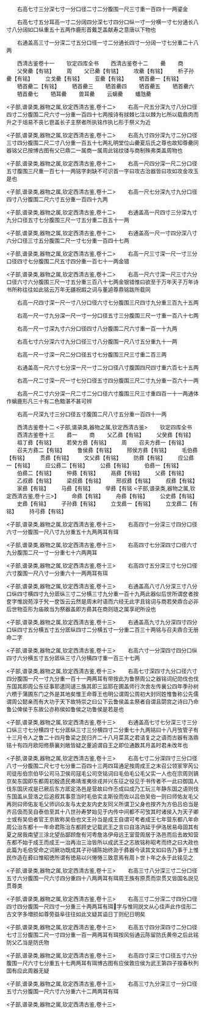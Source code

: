 <!-- { "loadSidebar": true } -->
　　右高七寸三分深七寸一分口径二寸二分腹围一尺三寸重一百四十一两鎏金














　　右高七寸五分耳高一寸二分阔四分深七寸四分口纵一寸一分横一寸七分通长八寸八分阔如口纵重五十五两作鹿形首戴芝盖献寿之意唐以下物也













　　右通盖高三寸一分深二寸五分口径一寸二分通长四寸一分阔一寸七分重二十八两





　　西清古鉴卷十一
　　钦定四库全书
　　西清古鉴卷十二
　　罍
　　商
　　父癸罍【有铭】
　　周
　　父已罍【有铭】
　　攻罍【有铭】
　　析子孙罍【有铭】
　　立戈罍【有铭】
　　亚罍【有铭】
　　牺首罍一【有铭】
　　牺首罍二【有铭】
　　牺首罍三
　　牺首罍四
　　牺首罍五
　　牺首罍六
　　牺首罍七
　　牺耳罍
　　兽耳罍
　　云螭罍
　　蟠虺罍










<子部,谱录类,器物之属,钦定西清古鉴,卷十二>
　　右高一尺五分深九寸八分口径四寸二分腹围二尺六寸一分重一百四十七两按诗有捄棘匕注以棘为匕所以载鼎肉而升之于俎易不丧匕鬯盖长子主祭者所执铭作执匕形于祭义为近












<子部,谱录类,器物之属,钦定西清古鉴,卷十二>
　　右高九寸四分深九寸二分口径三寸四分腹围二尺二寸八分重一百五十七两礼明堂位山罍夏后氏之尊也故知尊罍同器铭父已按博古图有父已鼎二一属商一属周此铭纹镂与商制殊弗类盖周物也












<子部,谱录类,器物之属,钦定西清古鉴,卷十二>
　　右高一尺四分深一尺二分口径五寸腹围三尺重一百七十一两铭字剥缺不可识首一字曰攻古治器皆曰攻如攻金攻玉是也













<子部,谱录类,器物之属,钦定西清古鉴,卷十二>
　　右高一尺七分深九寸九分口径四寸八分腹围二尺六寸五分重一百四十九两














<子部,谱录类,器物之属,钦定西清古鉴,卷十二>
　　右通盖高一尺四寸三分深九寸九分口径五寸七分腹围三尺一寸五分重二百五十一两














<子部,谱录类,器物之属,钦定西清古鉴,卷十二>
　　右通盖高一尺一寸四分深八寸六分口径三寸五分腹围二尺一寸七分重一百四十七两














<子部,谱录类,器物之属,钦定西清古鉴,卷十二>
　　右高一尺三寸深一尺一寸三分口径四寸七分腹围二尺五寸四分重一百七十一两金错














<子部,谱录类,器物之属,钦定西清古鉴,卷十二>
　　右高一尺六寸深一尺三寸六分口径六寸六分腹围三尺一寸五分重三百八十七两金银错惟曰欲至于万年天子万年诗书所称往往如此铭云万年无疆祝嘏之词与董逌尊鼎铭跋所载同




















　　右高一尺四寸深一尺一寸八分口径六寸七分腹围三尺四寸九分重三百九十五两














　　右高一尺一寸九分深一尺一寸一分口径五寸三分腹围三尺一寸重一百八十七两














　　右高一尺一寸深九寸六分口径四寸八分腹围二尺六寸重一百一十九两














　　右高七寸六分深六寸九分口径三寸八分腹围一尺八寸五分重九十一两














　　右高一尺一寸深一尺二分口径五寸七分腹围三尺三寸重二百三两














　　右通盖高一尺六寸七分深一尺一寸二分口径八寸腹围四尺四寸重六百七十五两














　　右高一尺二寸深一尺一寸七分口径五寸四分腹围三尺二寸九分重一百六十一两














　　右高一尺二寸六分深一尺二寸二分口径六寸腹围三尺三寸重四百一十一两通体作螭鹿形凡三十有二色黯湛不甚可辨













　　右高一尺深九寸三分口径五寸腹围二尺八寸五分重一百四十一两





　　西清古鉴卷十二
<子部,谱录类,器物之属,钦定西清古鉴>
　　钦定四库全书
　　西清古鉴卷十三
　　彞一
　　商
　　父乙彞【有铭】
　　父癸彞【有铭】
　　祖丁彞【有铭】
　　若癸方彞【有铭】
　　周
　　召夫方彞一【有铭】
　　召夫方彞二【有铭】
　　鲁侯彞【有铭】
　　邢侯方彞【有铭】
　　毛伯彞【有铭】
　　贯彞【有铭】
　　文父彞【有铭】
　　防彞【有铭】
　　应公彞一【有铭】
　　应公彞二【有铭】
　　公彞【有铭】
　　伯彞一【有铭】
　　伯彞二【有铭】
　　仲彞【有铭】
　　鬲彞【有铭】
　　父彞【有铭】
　　乙叔彞【有铭】
　　梁叔彞【有铭】
　　邢叔彞【有铭】
　　叔彞【有铭】
　　家彞【有铭】
　　马彞【有铭】
　　举彞【有铭
<子部,谱录类,器物之属,钦定西清古鉴,卷十三>】
　　命彞【有铭】
　　舟彞【有铭】
　　公史彞【有铭】
　　史彞【有铭】
　　子孙彞【有铭】
　　立戈彞一【有铭】
　　立戈彞二【有铭】
　　持弓彞【有铭】








<子部,谱录类,器物之属,钦定西清古鉴,卷十三>
　　右高四寸一分深三寸四分口径六寸一分腹围一尺八寸九分重五十九两两耳有珥














<子部,谱录类,器物之属,钦定西清古鉴,卷十三>
　　右高四寸七分深四寸口径六寸九分腹围二尺一寸一分重七十六两两耳














<子部,谱录类,器物之属,钦定西清古鉴,卷十三>
　　右高四寸五分深三寸七分口径六寸腹围一尺八寸一分重六十一两两耳有珥














<子部,谱录类,器物之属,钦定西清古鉴,卷十三>
　　右通盖高八寸八分深三寸八分口纵四寸横四寸九分厎纵三寸二分横三寸九分重一百十九两此器似后世所谓奁者按奁字惟説苑淳于髠一奁饭云云然是周末时语而六经无此字且铭词与商若癸鼎合必非后世物亚形为庙故当为祭器盖即方彞其在商则琏之属享祀所设也










<子部,谱录类,器物之属,钦定西清古鉴,卷十三>
　　右通盖高九寸九分深四寸四分口纵四寸五分横五寸五分厎纵四寸二分横五寸一分重二百三十两铭与召夫鼎合无册命二字













<子部,谱录类,器物之属,钦定西清古鉴,卷十三>
　　右高六寸一分深四寸四分口纵四寸六分横五寸五分厎纵三寸八分横四寸重一百三十七两














<子部,谱录类,器物之属,钦定西清古鉴,卷十三>
　　右高七寸深四寸九分口径六寸四分腹围一尺一寸九分重一百十一两两耳有带按此为鲁祭周公之器铭词纪勋伐也伐东国其即周公东征事耶遣同谴三族其即三监耶在圃盖师行次舍左传襄公四年季孙树六槚于蒲圃东门之外是其地矣惟王命尊王也明公谓周公周初大封同姓惟鲁称公先儒谓周公懿亲而有大功于天下故特崇之曰公下云鲁侯盖主祭者自谓且閟宫之诗曰乃命鲁公俾侯于东故公亦称侯如鲁侯之功鲁侯是若是也







<子部,谱录类,器物之属,钦定西清古鉴,卷十三>
　　右通盖高七寸七分深三寸三分口纵三寸七分横四寸七分厎纵三寸三分横四寸二分重七十九两铭曰十八月攷管子有十三月令人之鲁二十四月鲁梁之民归齐二十八月菜莒之君请复之之语而古器有洛鼎铭十有四月欧阳修蔡襄刘敞皆疑之董逌谓自王之即位通数其月盖时君未改年也










<子部,谱录类,器物之属,钦定西清古鉴,卷十三>
　　右高七寸二分深四寸三分口径八寸一分腹围二尺七寸七分重二百四十三两四耳通足按周成王之末召公领冡宰芮公司徒彤伯宗伯毕公司马卫侯司冦毛公司空铭词曰毛伯毛公毛父实一人也在宗周则镐京矣东国即东都周初殷遗民弗靖淮夷徐戎并兴东征之役见于书传者不一此曰御国人伐东国厌戎是已厥后东方厎定洛邑是营故曰作丕成曰成乃工玩三年静东国之语则伐东国盖从营洛之后追叙其事意当时毛伯实主斯役而佐以吕伯吴伯一则曰师佑友毛父再则曰师佑友毛父师训众友与太史友内史友同义所谓卫父身也按齐为方伯吕伯当是齐吕伋而吴自泰伯至其十八世孙寿梦始见于内传中间都不可攷其时诸侯入为天子卿士或有吴伯者官王京故称吴伯也文王孙当是成王自谓可考者成王七年营东都八年命周公治东都十一年命君陈治东都顾史记载武王之言曰自洛汭延于伊洛居易毋固其有夏之居我南望三涂北望岳鄙顾詹有河粤詹洛伊毋远王室营周居于洛邑而后去故知营东都不始于成王而成王一治再治三治皆所以成武王之志故铭称昭考而终之曰大政也此篇为毛伯受命之词厥功既成其子孙铺陈始终泐于彞器今读其文如曰告乃事于上惟民作造在彛曰惟昭徳所谓有徳易以兴惓惓三致意焉有周卜世卜年之永于此铭见之









<子部,谱录类,器物之属,钦定西清古鉴,卷十三>
　　右高三寸八分深三寸二分口径五寸六分腹围一尺六寸四分重四十八两两耳有珥周王族有原贯而崇贯又皆国名説见贯尊类













<子部,谱录类,器物之属,钦定西清古鉴,卷十三>
　　右高三寸二分深二寸四分口径四寸四分腹围一尺四寸一分重三十两两耳有珥字与惟同説文从心佳声此作佳形二古文字多増损如尊旁益阜往往如此文疑其谥日丁则纪日明矣












<子部,谱录类,器物之属,钦定西清古鉴,卷十三>
　　右高五寸四分深四寸二分口径七寸三分腹围二尺一寸四分重一百一两两耳有珥按风俗通云陈留防氏黄帝之后此铭防父乙当是防氏物













<子部,谱录类,器物之属,钦定西清古鉴,卷十三>
　　右高四寸深三寸口径五寸六分腹围一尺六寸七分重五十七两两耳有珥博古图有应侯敦应侯为武王第四子按春秋列国有应此周器无疑













<子部,谱录类,器物之属,钦定西清古鉴,卷十三>
　　右高三寸九分深三寸一分口径五寸六分腹围一尺六寸六分重六十二两两耳有珥














<子部,谱录类,器物之属,钦定西清古鉴,卷十三>
